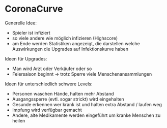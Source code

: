 # CoronaCurve

Generelle Idee:
- Spieler ist infiziert
- so viele andere wie möglich infizieren (Highscore)
- am Ende werden Statistiken angezeigt, die darstellen welche Auswirkungen die Upgrades auf Infektionskurve haben

Ideen für Upgrades:
- Man wird Arzt oder Verkäufer oder so
- Feiersaison beginnt -> trotz Sperre viele Menschenansammlungen 



Ideen für unterschiedlich schwere Levels:
- Personen waschen Hände, halten mehr Abstand
- Ausgangssperre (evtl. sogar strickt) wird eingehalten
- Gesunde erkennen wer krank ist und halten extra Abstand / laufen weg
- Impfung wird verfügbar gemacht
- Andere, alte Medikamente werden eingeführt um kranke Menschen zu heilen
